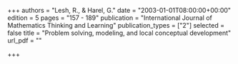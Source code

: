 +++
authors = "Lesh, R., & Harel, G."
date = "2003-01-01T08:00:00+00:00"
edition = 5
pages = "157 - 189"
publication = "International Journal of Mathematics Thinking and Learning"
publication_types = ["2"]
selected = false
title = "Problem solving, modeling, and local conceptual development"
url_pdf = ""

+++
